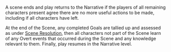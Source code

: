 A scene ends and play returns to the Narrative if the players of all remaining characters present agree there are no more useful actions to be made, including if all characters have left.

At the end of the Scene, any completed Goals are tallied up and assessed as under [Scene Resolution](https://github.com/LittleKingsguard/Eternity-Core/blob/8487a87b348ba463a9237bb567457a3392376ce9/ResolutionEngine/SceneEngine/Goals/SceneResolution.md), then all characters not part of the Scene learn of any Overt events that occurred during the Scene and any knowledge relevant to them. Finally, play resumes in the Narrative level.